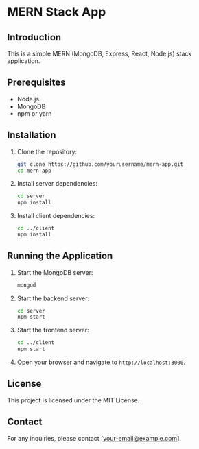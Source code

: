 # MERN Stack App

## Introduction

This is a simple MERN (MongoDB, Express, React, Node.js) stack application.

## Prerequisites

- Node.js
- MongoDB
- npm or yarn

## Installation

1. Clone the repository:

   ```bash
   git clone https://github.com/yourusername/mern-app.git
   cd mern-app
   ```

2. Install server dependencies:

   ```bash
   cd server
   npm install
   ```

3. Install client dependencies:
   ```bash
   cd ../client
   npm install
   ```

## Running the Application

1. Start the MongoDB server:

   ```bash
   mongod
   ```

2. Start the backend server:

   ```bash
   cd server
   npm start
   ```

3. Start the frontend server:

   ```bash
   cd ../client
   npm start
   ```

4. Open your browser and navigate to `http://localhost:3000`.

## License

This project is licensed under the MIT License.

## Contact

For any inquiries, please contact [your-email@example.com].

